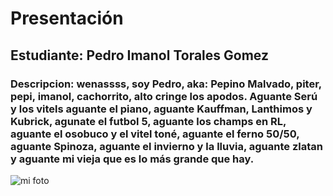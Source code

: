 # Presentación

## Estudiante: Pedro Imanol Torales Gomez
### Descripcion: wenassss, soy Pedro, aka: Pepino Malvado, piter, pepi, imanol, cachorrito, alto cringe los apodos. Aguante Serú y los vitels aguante el piano, aguante Kauffman, Lanthimos y Kubrick, agunate el futbol 5, aguante los champs en RL, aguante el osobuco y el vitel toné, aguante el ferno 50/50, aguante Spinoza, aguante el invierno y la lluvia, aguante zlatan y aguante mi vieja que es lo más grande que hay.

![mi foto](cara.jpeg)
